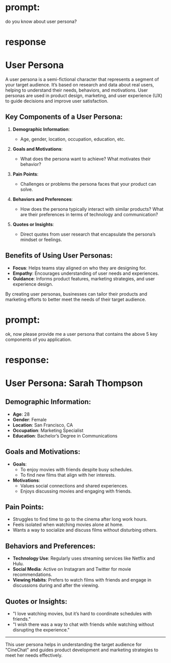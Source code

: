 # prompt:
do you know about user persona?

# response
# User Persona

A user persona is a semi-fictional character that represents a segment of your target audience. It’s based on research and data about real users, helping to understand their needs, behaviors, and motivations. User personas are used in product design, marketing, and user experience (UX) to guide decisions and improve user satisfaction.

## Key Components of a User Persona:

1. **Demographic Information**:
   - Age, gender, location, occupation, education, etc.

2. **Goals and Motivations**:
   - What does the persona want to achieve? What motivates their behavior?

3. **Pain Points**:
   - Challenges or problems the persona faces that your product can solve.

4. **Behaviors and Preferences**:
   - How does the persona typically interact with similar products? What are their preferences in terms of technology and communication?

5. **Quotes or Insights**:
   - Direct quotes from user research that encapsulate the persona’s mindset or feelings.

## Benefits of Using User Personas:

- **Focus**: Helps teams stay aligned on who they are designing for.
- **Empathy**: Encourages understanding of user needs and experiences.
- **Guidance**: Informs product features, marketing strategies, and user experience design.

By creating user personas, businesses can tailor their products and marketing efforts to better meet the needs of their target audience.

# prompt:
ok, now please provide me a user persona that contains the above 5 key components of you application.

# response: 
# User Persona: Sarah Thompson

## Demographic Information:
- **Age**: 28
- **Gender**: Female
- **Location**: San Francisco, CA
- **Occupation**: Marketing Specialist
- **Education**: Bachelor’s Degree in Communications

## Goals and Motivations:
- **Goals**: 
  - To enjoy movies with friends despite busy schedules.
  - To find new films that align with her interests.
- **Motivations**: 
  - Values social connections and shared experiences.
  - Enjoys discussing movies and engaging with friends.

## Pain Points:
- Struggles to find time to go to the cinema after long work hours.
- Feels isolated when watching movies alone at home.
- Wants a way to socialize and discuss films without disturbing others.

## Behaviors and Preferences:
- **Technology Use**: Regularly uses streaming services like Netflix and Hulu.
- **Social Media**: Active on Instagram and Twitter for movie recommendations.
- **Viewing Habits**: Prefers to watch films with friends and engage in discussions during and after the viewing.

## Quotes or Insights:
- "I love watching movies, but it’s hard to coordinate schedules with friends."
- "I wish there was a way to chat with friends while watching without disrupting the experience."

---

This user persona helps in understanding the target audience for "CineChat" and guides product development and marketing strategies to meet her needs effectively.